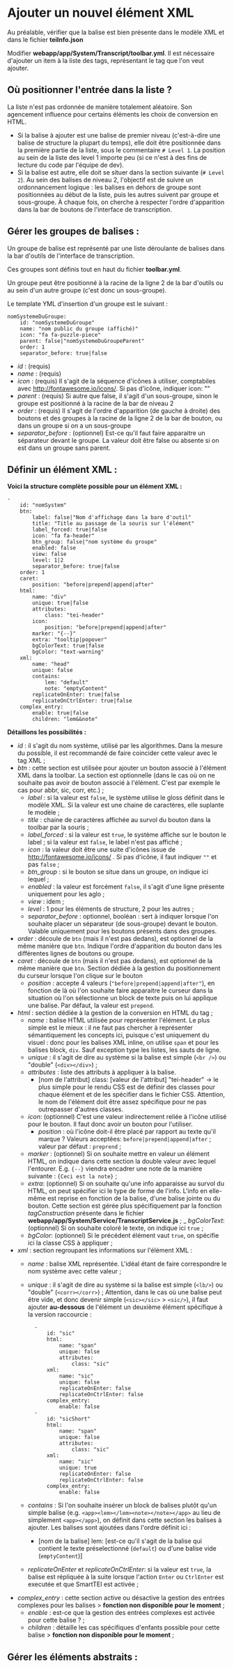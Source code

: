 # Ajouter un nouvel élément XML
Au préalable, vérifier que la balise est bien présente dans le modèle XML et dans le fichier **teiInfo.json**

Modifier **webapp/app/System/Transcript/toolbar.yml**.
Il est nécessaire d'ajouter un item à la liste des tags, représentant le tag que l'on veut ajouter.

## Où positionner l'entrée dans la liste ?
La liste n'est pas ordonnée de manière totalement aléatoire. Son agencement influence pour certains éléments les choix de conversion en HTML.

- Si la balise à ajouter est une balise de premier niveau (c'est-à-dire une balise de structure la plupart du temps), elle doit être positionnée dans la première partie de la liste, sous le commentaire `# Level 1`. La position au sein de la liste des level 1 importe peu (si ce n'est à des fins de lecture du code par l'équipe de dev).
- Si la balise est autre, elle doit se situer dans la section suivante (`# Level 2`). Au sein des balises de niveau 2, l'objectif est de suivre un ordonnancement logique : les balises en dehors de groupe sont positionnées au début de la liste, puis les autres suivent par groupe et sous-groupe. À chaque fois, on cherche à respecter l'ordre d'apparition dans la bar de boutons de l'interface de transcription.

## Gérer les groupes de balises :
Un groupe de balise est représenté par une liste déroulante de balises dans la bar d'outils de l'interface de transcription.

Ces groupes sont définis tout en haut du fichier **toolbar.yml**. 

Un groupe peut être positionné à la racine de la ligne 2 de la bar d'outils ou au sein d'un autre groupe (c'est donc un sous-groupe).

Le template YML d'insertion d'un groupe est le suivant :

    nomSystemeDuGroupe:
        id: "nomSystemeDuGroupe"
        name: "nom public du groupe (affiché)"
        icon: "fa fa-puzzle-piece"
        parent: false|"nomSystemeDuGroupeParent" 
        order: 1
        separator_before: true|false

- _id_ : (requis)
- _name_ : (requis)       
- _icon_ : (requis) Il s'agit de la séquence d'icônes à utiliser, comptabiles avec http://fontawesome.io/icons/. Si pas d'icône, indiquer icon: ""
- _parent_ : (requis) Si autre que false, il s'agit d'un sous-groupe, sinon le groupe est positionné à la racine de la bar de niveau 2
- _order_ : (requis) Il s'agit de l'ordre d'apparition (de gauche à droite) des boutons et des groupes à la racine de la ligne 2 de la bar de bouton, ou dans un groupe si on a un sous-groupe
- _separator_before_ : (optionnel) Est-ce qu'il faut faire apparaitre un séparateur devant le groupe. La valeur doit être false ou absente si on est dans un groupe sans parent.
 
## Définir un élément XML :
**Voici la structure complète possible pour un élément XML :**

    -
        id: "nomSystem"
        btn:
            label: false|"Nom d'affichage dans la bare d'outil"
            title: "Title au passage de la souris sur l'élément"
            label_forced: true|false
            icon: "fa fa-header"
            btn_group: false|"nom système du groupe"
            enabled: false
            view: false
            level: 1|2
            separator_before: true|false
        order: 1
        caret:
            position: "before|prepend|append|after"
        html:
            name: "div"
            unique: true|false
            attributes:
                class: "tei-header"
            icon:
                position: "before|prepend|append|after"
            marker: "{--}"
            extra: "tooltip|popover"
            bgColorText: true|false
            bgColor: "text-warning"
        xml:
            name: "head"
            unique: false
            contains:
                lem: "default"
                note: "emptyContent"
            replicateOnEnter: true|false
            replicateOnCtrlEnter: true|false
        complex_entry: 
            enable: true|false
            children: "lem&&note"

**Détaillons les possibilités :**            
- _id_ : il s'agit du nom système, utilisé par les algorithmes. Dans la mesure du possible, il est recommandé de faire coincider cette valeur avec le tag XML ;
- _btn_ : cette section est utilisée pour ajouter un bouton associé à l'élément XML dans la toolbar. La section est optionnelle (dans le cas où on ne souhaite pas avoir de bouton associé à l'élément. C'est par exemple le cas pour abbr, sic, corr, etc.) ;
    - _label_ : si la valeur est `false`, le système utilise le gloss définit dans le modèle XML. Si la valeur est une chaine de caractères, elle suplante le modèle ;
    - _title_ : chaine de caractères affichée au survol du bouton dans la toolbar par la souris ; 
    - _label_forced_ : si la valeur est `true`, le système affiche sur le bouton le label ; si la valeur est `false`, le label n'est pas affiché ;
    - _icon_ : la valeur doit être une suite d'icônes issue de http://fontawesome.io/icons/ . Si pas d'icône, il faut indiquer `""` et pas `false` ;
    - _btn_group_ : si le bouton se situe dans un groupe, on indique ici lequel ;
    - _enabled_ : la valeur est forcément `false`, il s'agit d'une ligne présente uniquement pour les aglo ;
    - _view_ : idem ;
    - _level_ : 1 pour les éléments de structure, 2 pour les autres ;
    - _separator_before_ : optionnel, booléan : sert à indiquer lorsque l'on souhaite placer un séparateur (de sous-groupe) devant le bouton. Valable uniquement pour les boutons présents dans des groupes.
- _order_ : découle de `btn` (mais il n'est pas dedans), est optionnel de la même manière que `btn`. Indique l'ordre d'apparition du bouton dans les différentes lignes de boutons ou groupe.
- _caret_ : découle de `btn` (mais il n'est pas dedans), est optionnel de la même manière que `btn`. Section dédiée à la gestion du positionnement du curseur lorsque l'on clique sur le bouton
    - _position_ : accepte 4 valeurs (`"before|prepend|append|after"`), en fonction de là où l'on souhaite faire apparaitre le curseur dans la situation où l'on sélectionne un block de texte puis on lui applique une balise. Par défaut, la valeur est `prepend`.
- _html_ : section dédiée à la gestion de la conversion en HTML du tag ;
    - _name_ : balise HTML utilisée pour représenter l'élément. Le plus simple est le mieux : il ne faut pas chercher à représenter sémantiquement les concepts ici, puisque c'est uniquement du visuel : donc pour les balises XML inline, on utilise `span` et pour les balises block, `div`. Sauf exception type les listes, les sauts de ligne.
    - _unique_ : il s'agit de dire au système si la balise est simple (`<br />`) ou "double" (`<div></div>`) ;
    - _attributes_ : liste des attributs à appliquer à la balise. 
        - [nom de l'attribut] class: [valeur de l'attribut] "tei-header" -> le plus simple pour le rendu CSS est de définir des classes pour chaque élément et de les spécifier dans le fichier CSS. Attention, le nom de l'élément doit être assez spécifique pour ne pas outrepasser d'autres classes.
    - _icon_: (optionnel) C'est une valeur indirectement reliée à l'icône utilisé pour le bouton. Il faut donc avoir un bouton pour l'utiliser.
        - _position_ : où l'icône doit-il être placé par rapport au texte qu'il marque ? Valeurs acceptées: `before|prepend|append|after` ; valeur par défaut : `preprend` ;
    - _marker_ : (optionnel) Si on souhaite mettre en valeur un élément HTML, on indique dans cette section la double valeur avec lequel l'entourer. E.g. `{--}` viendra encadrer une note de la manière suivante : `{Ceci est la note}` ;
    - _extra_: (optionnel) Si on souhaite qu'une info apparaisse au survol du HTML, on peut spécifier ici le type de forme de l'info. L'info en elle-même est reprise en fonction de la balise, d'une balise jointe ou du bouton. Cette section est gérée plus spécifiquement par la fonction *tagConstruction* présente dans le fichier **webapp/app/System/Service/TranscriptService.js** ;
    _ _bgColorText_: (optionnel) Si on souhaite coloré le texte, on indique ici `true` ;
    - _bgColor_: (optionnel) Si le précédent élément vaut `true`, on spécifie ici la classe CSS à appliquer ;
- _xml_ : section regroupant les informations sur l'élément XML :
    - _name_ : balise XML représentée. L'idéal étant de faire correspondre le nom système avec cette valeur ;
    - _unique_ : il s'agit de dire au système si la balise est simple (`<lb/>`) ou "double" (`<corr></corr>`) ; Attention, dans le cas où une balise peut être vide, et donc devenir simple (`<sic></sic>` > `<sic/>`), il faut ajouter **au-dessous** de l'élément un deuxième élément spécifique à la version raccourcie :
        
            -
                id: "sic"
                html:
                    name: "span"
                    unique: false
                    attributes:
                        class: "sic"
                xml:
                    name: "sic"
                    unique: false
                    replicateOnEnter: false
                    replicateOnCtrlEnter: false
                complex_entry: 
                    enable: false
            -
                id: "sicShort"
                html:
                    name: "span"
                    unique: false
                    attributes:
                        class: "sic"
                xml:
                    name: "sic"
                    unique: true
                    replicateOnEnter: false
                    replicateOnCtrlEnter: false
                complex_entry:
                    enable: false
     
    - _contains_ : Si l'on souhaite insérer un block de balises plutôt qu'un simple balise (e.g. `<app><lem></lem><note></note></app>` au lieu de simplement `<app></app>`), on définit dans cette section les balises à ajouter. Les balises sont ajoutées dans l'ordre définit ici :
        - [nom de la  balise] lem: [est-ce qu'il s'agit de la balise qui contient le texte préselectionné (`default`) ou d'une balise vide (`emptyContent`)]                
    - _replicateOnEnter_ et _replicateOnCtrlEnter_: si la valeur est `true`, la balise est répliquée à la suite lorsque l'action `Enter` ou `CtrlEnter` est executée et que SmartTEI est activée ;
- _complex_entry_ : cette section active ou désactive la gestion des entrées complexes pour les balises > **fonction non disponible pour le moment** ;
    - _enable_ : est-ce que la gestion des entrées complexes est activée pour cette balise ? ;
    - _children_ : détaille les cas spécifiques d'enfants possible pour cette balise > **fonction non disponible pour le moment** ;

## Gérer les éléments abstraits :
